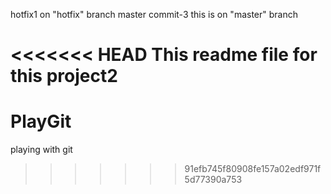 hotfix1 on "hotfix" branch
master commit-3
this is on "master" branch

<<<<<<< HEAD
This readme file for this project2
=======
PlayGit
=======

playing with git
>>>>>>> 91efb745f80908fe157a02edf971f5d77390a753
